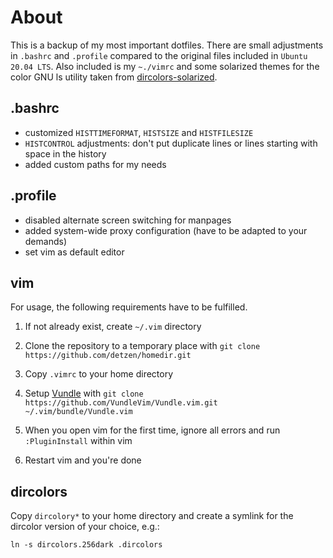 # About
This is a backup of my most important dotfiles. There are small adjustments in `.bashrc` and `.profile` compared to the original files included in `Ubuntu 20.04 LTS`. Also included is my `~./vimrc` and some solarized themes for the color GNU ls utility taken from [dircolors-solarized](https://github.com/seebi/dircolors-solarized).

## .bashrc
- customized `HISTTIMEFORMAT`, `HISTSIZE` and `HISTFILESIZE`
- `HISTCONTROL` adjustments: don't put duplicate lines or lines starting with space in the history
- added custom paths for my needs

## .profile
- disabled alternate screen switching for manpages
- added system-wide proxy configuration (have to be adapted to your demands)
- set vim as default editor

## vim
For usage, the following requirements have to be fulfilled.

1. If not already exist, create `~/.vim` directory

2. Clone the repository to a temporary place with `git clone https://github.com/detzen/homedir.git`

3. Copy `.vimrc` to your home directory

4. Setup [Vundle](https://github.com/VundleVim/Vundle.vim) with `git clone https://github.com/VundleVim/Vundle.vim.git ~/.vim/bundle/Vundle.vim`

5. When you open vim for the first time, ignore all errors and run `:PluginInstall` within vim

6. Restart vim and you're done

## dircolors
Copy `dircolory*` to your home directory and create a symlink for the dircolor version of your choice, e.g.:

`ln -s dircolors.256dark .dircolors`

